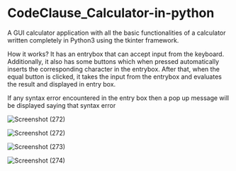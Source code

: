 # CodeClause_Calculator-in-python

A GUI calculator application with all the basic functionalities of a calculator written completely in Python3 using the tkinter framework.

How it works?
It has an entrybox that can accept input from the keyboard. Additionally, it also has some buttons which when pressed automatically inserts the corresponding character in the entrybox. After that, when the equal button is clicked, it takes the input from the entrybox and evaluates the result and displayed in entry box.

If any syntax error encountered in the entry box then a pop up message will be displayed saying that syntax error

![Screenshot (272)](https://github.com/ShreyasKhadye/CodeClause_Calculator-in-python/assets/93064440/71cbd244-0513-4067-9184-bba78adab436)

![Screenshot (272)](https://github.com/ShreyasKhadye/CodeClause_Calculator-in-python/assets/93064440/b5ec2908-6f39-406d-975a-0a7f776c2c0c)

![Screenshot (273)](https://github.com/ShreyasKhadye/CodeClause_Calculator-in-python/assets/93064440/150d4dc9-eeb1-4663-a94c-5a4d9351ae9f)

![Screenshot (274)](https://github.com/ShreyasKhadye/CodeClause_Calculator-in-python/assets/93064440/2974a361-6962-4a8e-820b-c87614f9b0a5)
